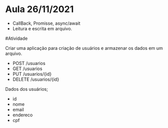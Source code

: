 # Aula 26/11/2021

* CallBack, Promisse, async/await
* Leitura e escrita em arquivo.


#Atividade

Criar uma aplicação para criação de usuários e armazenar os dados em um arquivo.
* POST /usuarios
* GET /usuarios
* PUT /usuarios/{id}
* DELETE /usuarios/{id}


Dados dos usuários;
* id
* nome
* email
* endereco
* cpf